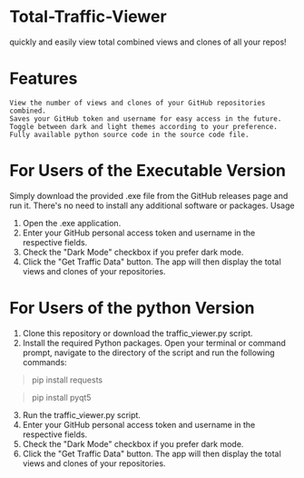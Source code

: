 # Total-Traffic-Viewer
quickly and easily view total combined views and clones of all your repos!

# Features

    View the number of views and clones of your GitHub repositories combined.
    Saves your GitHub token and username for easy access in the future.
    Toggle between dark and light themes according to your preference.
    Fully available python source code in the source code file. 

# For Users of the Executable Version

Simply download the provided .exe file from the GitHub releases page and run it. There's no need to install any additional software or packages.
Usage

1. Open the .exe application.
2. Enter your GitHub personal access token and username in the respective fields.
3. Check the "Dark Mode" checkbox if you prefer dark mode.
4. Click the "Get Traffic Data" button. The app will then display the total views and clones of your repositories.

# For Users of the python Version
    
1. Clone this repository or download the traffic_viewer.py script.
2. Install the required Python packages. Open your terminal or command prompt, navigate to the directory of the script and run the following commands:
> pip install requests

> pip install pyqt5
3. Run the traffic_viewer.py script.
4. Enter your GitHub personal access token and username in the respective fields.
5. Check the "Dark Mode" checkbox if you prefer dark mode.
6. Click the "Get Traffic Data" button. The app will then display the total views and clones of your repositories.
